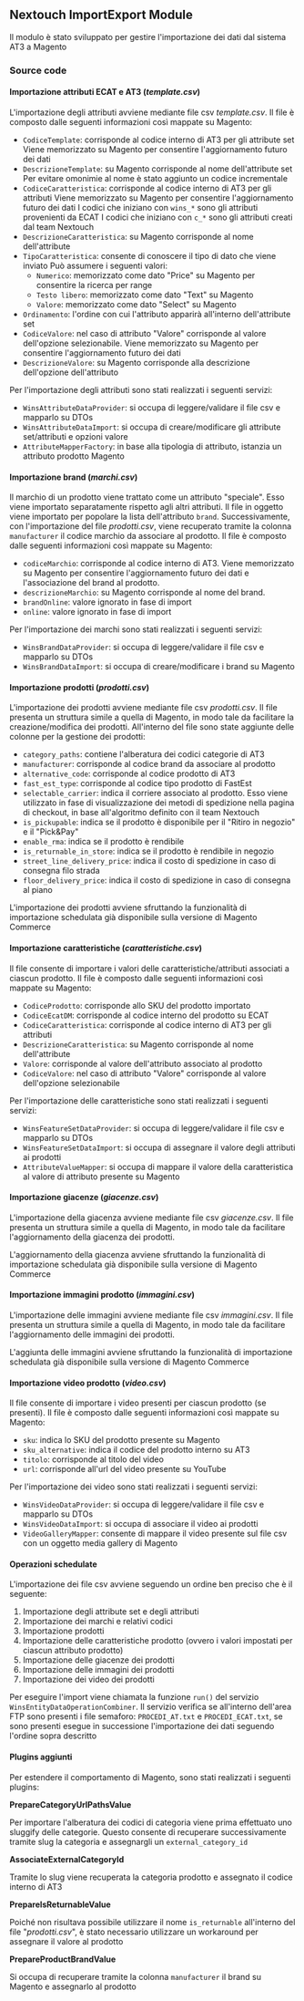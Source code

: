 ## Nextouch ImportExport Module

Il modulo è stato sviluppato per gestire l'importazione dei dati
dal sistema AT3 a Magento

### Source code

#### Importazione attributi ECAT e AT3 (_template.csv_)
L'importazione degli attributi avviene mediante file csv _template.csv_.
Il file è composto dalle seguenti informazioni così mappate su Magento:

* `CodiceTemplate`: corrisponde al codice interno di AT3 per gli attribute set
Viene memorizzato su Magento per consentire l'aggiornamento futuro dei dati
* `DescrizioneTemplate`: su Magento corrisponde al nome dell'attribute set
Per evitare omonimie al nome è stato aggiunto un codice incrementale
* `CodiceCaratteristica`: corrisponde al codice interno di AT3 per gli attributi
Viene memorizzato su Magento per consentire l'aggiornamento futuro dei dati
I codici che iniziano con `wins_*` sono gli attributi provenienti da ECAT
  I codici che iniziano con `c_*` sono gli attributi creati dal team Nextouch
* `DescrizioneCaratteristica`: su Magento corrisponde al nome dell'attribute
* `TipoCaratteristica`: consente di conoscere il tipo di dato che viene inviato
Può assumere i seguenti valori:
  * `Numerico`: memorizzato come dato "Price" su Magento per consentire la ricerca per range
  * `Testo libero`: memorizzato come dato "Text" su Magento
  * `Valore`: memorizzato come dato "Select" su Magento
* `Ordinamento`: l'ordine con cui l'attributo apparirà all'interno dell'attribute set
* `CodiceValore`: nel caso di attributo "Valore" corrisponde al valore dell'opzione selezionabile.
Viene memorizzato su Magento per consentire l'aggiornamento futuro dei dati
* `DescrizioneValore`: su Magento corrisponde alla descrizione dell'opzione dell'attributo

Per l'importazione degli attributi sono stati realizzati i seguenti servizi:

* `WinsAttributeDataProvider`: si occupa di leggere/validare il file csv e mapparlo su DTOs
* `WinsAttributeDataImport`: si occupa di creare/modificare gli attribute set/attributi e opzioni valore
* `AttributeMapperFactory`: in base alla tipologia di attributo, istanzia un attributo prodotto Magento

#### Importazione brand (_marchi.csv_)
Il marchio di un prodotto viene trattato come un attributo "speciale".
Esso viene importato separatamente rispetto agli altri attributi.
Il file in oggetto viene importato per popolare la lista dell'attributo `brand`.
Successivamente, con l'importazione del file _prodotti.csv_,
viene recuperato tramite la colonna `manufacturer` il codice marchio da associare al prodotto.
Il file è composto dalle seguenti informazioni così mappate su Magento:

* `codiceMarchio`: corrisponde al codice interno di AT3.
Viene memorizzato su Magento per consentire l'aggiornamento futuro dei dati
e l'associazione del brand al prodotto.
* `descrizioneMarchio`: su Magento corrisponde al nome del brand.
* `brandOnline`: valore ignorato in fase di import
* `online`: valore ignorato in fase di import

Per l'importazione dei marchi sono stati realizzati i seguenti servizi:
* `WinsBrandDataProvider`: si occupa di leggere/validare il file csv e mapparlo su DTOs
* `WinsBrandDataImport`: si occupa di creare/modificare i brand su Magento

#### Importazione prodotti (_prodotti.csv_)
L'importazione dei prodotti avviene mediante file csv _prodotti.csv_.
Il file presenta un struttura simile a quella di Magento, in modo tale
da facilitare la creazione/modifica dei prodotti. All'interno del file
sono state aggiunte delle colonne per la gestione dei prodotti:

* `category_paths`: contiene l'alberatura dei codici categorie di AT3
* `manufacturer`: corrisponde al codice brand da associare al prodotto
* `alternative_code`: corrisponde al codice prodotto di AT3
* `fast_est_type`: corrisponde al codice tipo prodotto di FastEst
* `selectable_carrier`: indica il corriere associato al prodotto.
Esso viene utilizzato in fase di visualizzazione dei metodi di spedizione
nella pagina di checkout, in base all'algoritmo definito con il team Nextouch
* `is_pickupable`: indica se il prodotto è disponibile per il "Ritiro in negozio" e il "Pick&Pay"
* `enable_rma`: indica se il prodotto è rendibile
* `is_returnable_in_store`: indica se il prodotto è rendibile in negozio
* `street_line_delivery_price`: indica il costo di spedizione in caso di consegna filo strada
* `floor_delivery_price`: indica il costo di spedizione in caso di consegna al piano

L'importazione dei prodotti avviene sfruttando la funzionalità di
importazione schedulata già disponibile sulla versione di Magento Commerce

#### Importazione caratteristiche (_caratteristiche.csv_)
Il file consente di importare i valori delle caratteristiche/attributi associati a ciascun prodotto.
Il file è composto dalle seguenti informazioni così mappate su Magento:

* `CodiceProdotto`: corrisponde allo SKU del prodotto importato
* `CodiceEcatDM`: corrisponde al codice interno del prodotto su ECAT
* `CodiceCaratteristica`: corrisponde al codice interno di AT3 per gli attributi
* `DescrizioneCaratteristica`: su Magento corrisponde al nome dell'attribute
* `Valore`: corrisponde al valore dell'attributo associato al prodotto
* `CodiceValore`: nel caso di attributo "Valore" corrisponde al valore dell'opzione selezionabile

Per l'importazione delle caratteristiche sono stati realizzati i seguenti servizi:
* `WinsFeatureSetDataProvider`: si occupa di leggere/validare il file csv e mapparlo su DTOs
* `WinsFeatureSetDataImport`: si occupa di assegnare il valore degli attributi ai prodotti
* `AttributeValueMapper`: si occupa di mappare il valore della caratteristica al valore di attributo presente su Magento

#### Importazione giacenze (_giacenze.csv_)
L'importazione della giacenza avviene mediante file csv _giacenze.csv_.
Il file presenta un struttura simile a quella di Magento, in modo tale
da facilitare l'aggiornamento della giacenza dei prodotti.

L'aggiornamento della giacenza avviene sfruttando la funzionalità di
importazione schedulata già disponibile sulla versione di Magento Commerce

#### Importazione immagini prodotto (_immagini.csv_)
L'importazione delle immagini avviene mediante file csv _immagini.csv_.
Il file presenta un struttura simile a quella di Magento, in modo tale
da facilitare l'aggiornamento delle immagini dei prodotti.

L'aggiunta delle immagini avviene sfruttando la funzionalità di
importazione schedulata già disponibile sulla versione di Magento Commerce

#### Importazione video prodotto (_video.csv_)
Il file consente di importare i video presenti per ciascun prodotto (se presenti).
Il file è composto dalle seguenti informazioni così mappate su Magento:

* `sku`: indica lo SKU del prodotto presente su Magento
* `sku_alternative`: indica il codice del prodotto interno su AT3
* `titolo`: corrisponde al titolo del video
* `url`: corrisponde all'url del video presente su YouTube

Per l'importazione dei video sono stati realizzati i seguenti servizi:
* `WinsVideoDataProvider`: si occupa di leggere/validare il file csv e mapparlo su DTOs
* `WinsVideoDataImport`: si occupa di associare il video ai prodotti
* `VideoGalleryMapper`: consente di mappare il video presente sul file csv con un oggetto media gallery di Magento

#### Operazioni schedulate
L'importazione dei file csv avviene seguendo un ordine ben preciso che
è il seguente:

1. Importazione degli attribute set e degli attributi
2. Importazione dei marchi e relativi codici
3. Importazione prodotti
4. Importazione delle caratteristiche prodotto (ovvero i valori impostati per ciascun attributo prodotto)
5. Importazione delle giacenze dei prodotti
6. Importazione delle immagini dei prodotti
7. Importazione dei video dei prodotti

Per eseguire l'import viene chiamata la funzione `run()` del servizio `WinsEntityDataOperationCombiner`.
Il servizio verifica se all'interno dell'area FTP sono presenti i file semaforo: `PROCEDI_AT.txt` e `PROCEDI_ECAT.txt`,
se sono presenti esegue in successione l'importazione dei dati seguendo l'ordine sopra descritto

#### Plugins aggiunti
Per estendere il comportamento di Magento, sono stati
realizzati i seguenti plugins:

**PrepareCategoryUrlPathsValue**

Per importare l'alberatura dei codici di categoria viene prima effettuato
uno sluggify delle categorie. Questo consente di recuperare successivamente tramite slug
la categoria e assegnargli un `external_category_id`

**AssociateExternalCategoryId**

Tramite lo slug viene recuperata la categoria prodotto e assegnato il codice
interno di AT3

**PrepareIsReturnableValue**

Poiché non risultava possibile utilizzare il nome `is_returnable` all'interno del file
"_prodotti.csv_", è stato necessario utilizzare un workaround per assegnare il valore
al prodotto

**PrepareProductBrandValue**

Si occupa di recuperare tramite la colonna `manufacturer` il brand
su Magento e assegnarlo al prodotto
